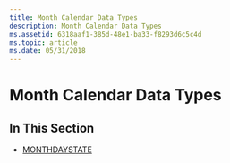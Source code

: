 ```yaml
---
title: Month Calendar Data Types
description: Month Calendar Data Types
ms.assetid: 6318aaf1-385d-48e1-ba33-f8293d6c5c4d
ms.topic: article
ms.date: 05/31/2018
---
```


# Month Calendar Data Types

## In This Section

-   [MONTHDAYSTATE](monthdaystate.md)

 

 




